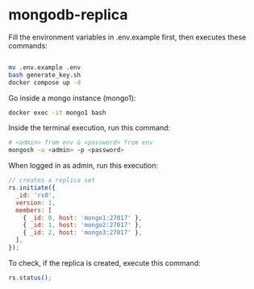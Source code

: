 # mongodb-replica

Fill the environment variables in .env.example first, then executes these commands:

```bash

mv .env.example .env
bash generate_key.sh
docker compose up -d
```

Go inside a mongo instance (mongo1):

```bash
docker exec -it mongo1 bash
```

Inside the terminal execution, run this command:

```bash
# <admin> from env & <password> from env
mongosh -u <admin> -p <password>
```

When logged in as admin, run this execution:

```js
// creates a replica set
rs.initiate({
  _id: 'rs0',
  version: 1,
  members: [
    { _id: 0, host: 'mongo1:27017' },
    { _id: 1, host: 'mongo2:27017' },
    { _id: 2, host: 'mongo3:27017' },
  ],
});
```

To check, if the replica is created, execute this command:

```js
rs.status();
```
